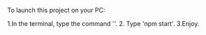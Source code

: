 To launch this project on your PC:

1.In the terminal, type the command ''.
2. Type 'npm start'.
3.Enjoy.